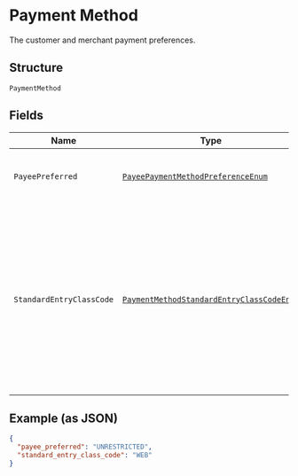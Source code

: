 
# Payment Method

The customer and merchant payment preferences.

## Structure

`PaymentMethod`

## Fields

| Name | Type | Tags | Description | Getter | Setter |
|  --- | --- | --- | --- | --- | --- |
| `PayeePreferred` | [`PayeePaymentMethodPreferenceEnum`](../../doc/models/payee-payment-method-preference-enum.md) | Optional | The merchant-preferred payment methods.<br>**Default**: `PayeePaymentMethodPreferenceEnum.UNRESTRICTED`<br>**Constraints**: *Minimum Length*: `1`, *Maximum Length*: `255`, *Pattern*: `^[0-9A-Z_]+$` | PayeePaymentMethodPreferenceEnum getPayeePreferred() | setPayeePreferred(PayeePaymentMethodPreferenceEnum payeePreferred) |
| `StandardEntryClassCode` | [`PaymentMethodStandardEntryClassCodeEnum`](../../doc/models/payment-method-standard-entry-class-code-enum.md) | Optional | NACHA (the regulatory body governing the ACH network) requires that API callers (merchants, partners) obtain the consumer’s explicit authorization before initiating a transaction. To stay compliant, you’ll need to make sure that you retain a compliant authorization for each transaction that you originate to the ACH Network using this API. ACH transactions are categorized (using SEC codes) by how you capture authorization from the Receiver (the person whose bank account is being debited or credited). PayPal supports the following SEC codes.<br>**Default**: `PaymentMethodStandardEntryClassCodeEnum.WEB`<br>**Constraints**: *Minimum Length*: `3`, *Maximum Length*: `255` | PaymentMethodStandardEntryClassCodeEnum getStandardEntryClassCode() | setStandardEntryClassCode(PaymentMethodStandardEntryClassCodeEnum standardEntryClassCode) |

## Example (as JSON)

```json
{
  "payee_preferred": "UNRESTRICTED",
  "standard_entry_class_code": "WEB"
}
```

